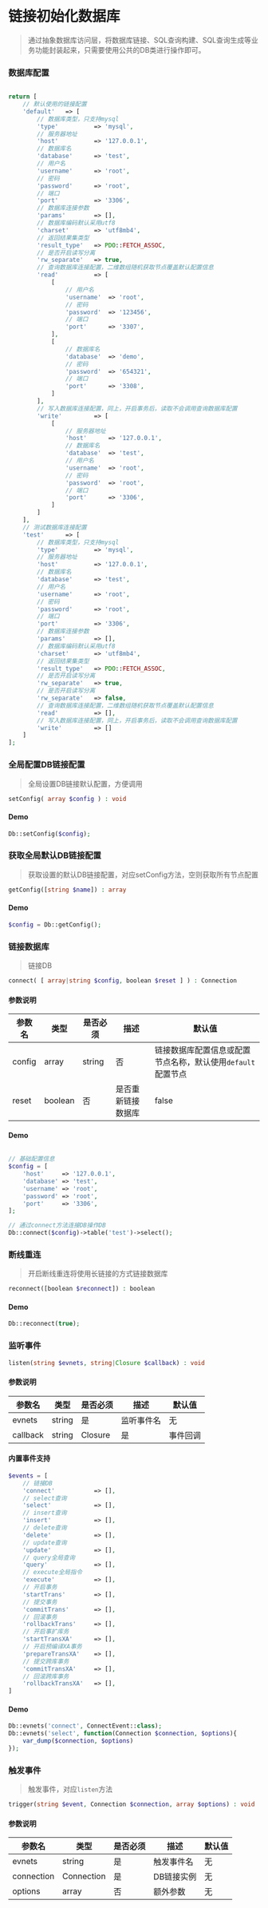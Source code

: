 # 链接初始化数据库

> 通过抽象数据库访问层，将数据库链接、SQL查询构建、SQL查询生成等业务功能封装起来，只需要使用公共的DB类进行操作即可。

### 数据库配置

```php

return [
    // 默认使用的链接配置
    'default'   => [
        // 数据库类型，只支持mysql
        'type'          => 'mysql',
        // 服务器地址
        'host'          => '127.0.0.1',
        // 数据库名
        'database'      => 'test',
        // 用户名
        'username'      => 'root',
        // 密码
        'password'      => 'root',
        // 端口
        'port'          => '3306',
        // 数据库连接参数
        'params'        => [],
        // 数据库编码默认采用utf8
        'charset'       => 'utf8mb4',
        // 返回结果集类型
        'result_type'   => PDO::FETCH_ASSOC,
        // 是否开启读写分离
        'rw_separate'   => true,
        // 查询数据库连接配置，二维数组随机获取节点覆盖默认配置信息
        'read'          => [
            [
                // 用户名
                'username'  => 'root',
                // 密码
                'password'  => '123456',
                // 端口
                'port'      => '3307',
            ],
            [
                // 数据库名
                'database'  => 'demo',
                // 密码
                'password'  => '654321',
                // 端口
                'port'      => '3308',
            ]
        ],
        // 写入数据库连接配置，同上，开启事务后，读取不会调用查询数据库配置
        'write'         => [
            [
                // 服务器地址
                'host'      => '127.0.0.1',
                // 数据库名
                'database'  => 'test',
                // 用户名
                'username'  => 'root',
                // 密码
                'password'  => 'root',
                // 端口
                'port'      => '3306',
            ]
        ]
    ],
    // 测试数据库连接配置
    'test'      => [
        // 数据库类型，只支持mysql
        'type'          => 'mysql',
        // 服务器地址
        'host'          => '127.0.0.1',
        // 数据库名
        'database'      => 'test',
        // 用户名
        'username'      => 'root',
        // 密码
        'password'      => 'root',
        // 端口
        'port'          => '3306',
        // 数据库连接参数
        'params'        => [],
        // 数据库编码默认采用utf8
        'charset'       => 'utf8mb4',
        // 返回结果集类型
        'result_type'   => PDO::FETCH_ASSOC,
        // 是否开启读写分离
        'rw_separate'   => true,
        // 是否开启读写分离
        'rw_separate'   => false,
        // 查询数据库连接配置，二维数组随机获取节点覆盖默认配置信息
        'read'          => [],
        // 写入数据库连接配置，同上，开启事务后，读取不会调用查询数据库配置
        'write'         => []
    ]
];


```

### 全局配置DB链接配置

> 全局设置DB链接默认配置，方便调用

```php
setConfig( array $config ) : void
```

#### Demo

```php
Db::setConfig($config);
```

### 获取全局默认DB链接配置

> 获取设置的默认DB链接配置，对应setConfig方法，空则获取所有节点配置

```php
getConfig([string $name]) : array
```

#### Demo

```php
$config = Db::getConfig();
```

### 链接数据库

> 链接DB

```php
connect( [ array|string $config, boolean $reset ] ) : Connection
```

#### 参数说明

| 参数名 | 类型 | 是否必须 | 描述 | 默认值 |
| ------------ | ------------ | ------------ | ------------ | ------------ |
| config | array|string | 否 | 链接数据库配置信息或配置节点名称，默认使用`default`配置节点 | 无 |
| reset | boolean | 否 | 是否重新链接数据库 | false |

#### Demo

```php

// 基础配置信息
$config = [
	'host'     => '127.0.0.1',
	'database' => 'test',
	'username' => 'root',
	'password' => 'root',
	'port'     => '3306',
];

// 通过connect方法连接DB操作DB
Db::connect($config)->table('test')->select();

```

### 断线重连

> 开启断线重连将使用长链接的方式链接数据库

```php
reconnect([boolean $reconnect]) : boolean
```

#### Demo

```php
Db::reconnect(true);

```



### 监听事件

```php
listen(string $evnets, string|Closure $callback) : void
```

#### 参数说明

| 参数名 | 类型 | 是否必须 | 描述 | 默认值 |
| ------------ | ------------ | ------------ | ------------ | ------------ |
| evnets | string | 是 | 监听事件名 | 无 |
| callback | string|Closure | 是 | 事件回调 | 无 |


#### 内置事件支持

```php
$events = [
    // 链接DB
    'connect'			=> [],
    // select查询
    'select'			=> [],
    // insert查询
    'insert'			=> [],
    // delete查询
    'delete'			=> [],
    // update查询
    'update'			=> [],
    // query全局查询
    'query'				=> [],
    // execute全局指令
    'execute'			=> [],
    // 开启事务
    'startTrans'		=> [],
    // 提交事务
    'commitTrans'		=> [],
    // 回滚事务
    'rollbackTrans'		=> [],
    // 开启事扩库务
    'startTransXA'		=> [],
    // 开启预编译XA事务
    'prepareTransXA'	=> [],
    // 提交跨库事务
    'commitTransXA'		=> [],
    // 回滚跨库事务
    'rollbackTransXA'	=> [],
]
```

#### Demo

```php
Db::evnets('connect', ConnectEvent::class);
Db::evnets('select', function(Connection $connection, $options){
    var_dump($connection, $options)
});
```

### 触发事件

> 触发事件，对应`listen`方法

```php
trigger(string $event, Connection $connection, array $options) : void
```


#### 参数说明

| 参数名 | 类型 | 是否必须 | 描述 | 默认值 |
| ------------ | ------------ | ------------ | ------------ | ------------ |
| evnets | string | 是 | 触发事件名 | 无 |
| connection | Connection | 是 | DB链接实例 | 无 |
| options | array | 否 | 额外参数 | 无 |

